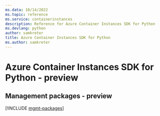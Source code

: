 ```yaml
---
ms.data: 10/14/2022
ms.topic: reference
ms.service: containerinstances
description: Reference for Azure Container Instances SDK for Python
ms.devlang: python
author: samkreter
title: Azure Container Instances SDK for Python
ms.author: samkreter
---
```

# Azure Container Instances SDK for Python - preview

## Management packages - preview
[!INCLUDE [mgmt-packages](container-instances-mgmt-index.md)]